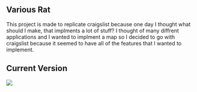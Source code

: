 ## Various Rat

This project is made to replicate craigslist because one day I thought what should I make, that implments a lot of stuff?
I thought of many diffrent applications and I wanted to implment a map so I decided to go with craigslist because it seemed
to have all of the features that I wanted to implement.

## Current Version

![]("./docs/IMG_3399.PNG")